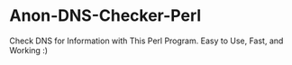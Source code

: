 # Anon-DNS-Checker-Perl
Check DNS for Information with This Perl Program. Easy to Use, Fast, and Working :)
